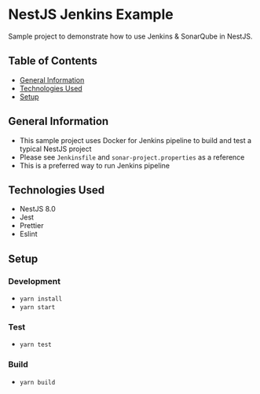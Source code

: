 # NestJS Jenkins Example

Sample project to demonstrate how to use Jenkins & SonarQube in NestJS.

## Table of Contents

- [General Information](#general-information)
- [Technologies Used](#technologies-used)
- [Setup](#setup)

## General Information

- This sample project uses Docker for Jenkins pipeline to build and test a typical NestJS project
- Please see `Jenkinsfile` and `sonar-project.properties` as a reference
- This is a preferred way to run Jenkins pipeline

## Technologies Used

- NestJS 8.0
- Jest
- Prettier
- Eslint

## Setup

### Development

- `yarn install`
- `yarn start`

### Test

- `yarn test`

### Build

- `yarn build`
